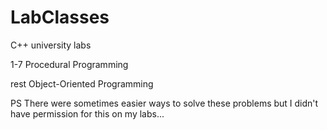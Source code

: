 # LabClasses

C++ university labs 

1-7   Procedural Programming

rest  Object-Oriented Programming

PS There were sometimes easier ways to solve these problems but I didn't have permission for this on my labs... 
